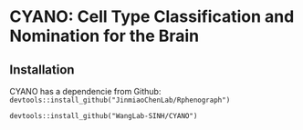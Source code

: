 # CYANO: Cell Type Classification and Nomination for the Brain

## Installation<br>
CYANO has a dependencie from Github:<br>
`devtools::install_github("JinmiaoChenLab/Rphenograph")`

`devtools::install_github("WangLab-SINH/CYANO")`
